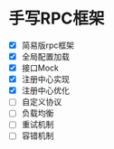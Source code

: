 # 手写RPC框架

- [x] 简易版rpc框架
- [x] 全局配置加载
- [x] 接口Mock
- [x] 注册中心实现
- [x] 注册中心优化
- [ ] 自定义协议
- [ ] 负载均衡
- [ ] 重试机制
- [ ] 容错机制